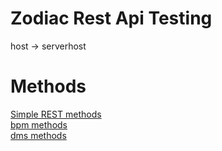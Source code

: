 # Zodiac Rest Api Testing

host -> serverhost


# Methods


[Simple REST methods](https://git.ad.pkcc-ps.ru/qa/zodiac-rest-api-testing/-/blob/master/other/rest_api.md)\
[bpm methods](https://git.ad.pkcc-ps.ru/qa/zodiac-rest-api-testing/-/blob/master/other/bpm_api.md)\
[dms methods](https://git.ad.pkcc-ps.ru/qa/zodiac-rest-api-testing/-/blob/master/other/dms_api.md)
